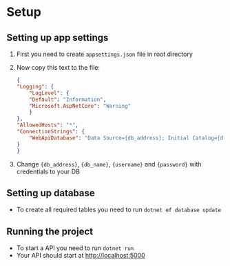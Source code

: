 # Setup

## Setting up app settings

1. First you need to create `appsettings.json` file in root directory
2. Now copy this text to the file:

    ```json
    {
    "Logging": {
        "LogLevel": {
        "Default": "Information",
        "Microsoft.AspNetCore": "Warning"
        }
    },
    "AllowedHosts": "*",
    "ConnectionStrings": {
        "WebApiDatabase": "Data Source={db_address}; Initial Catalog={db_name}; User Id={username}; Password={password}"
    }
    }
    ```

3. Change `{db_address}`, `{db_name}`, `{username}` and `{password}` with credentials to your DB

## Setting up database

- To create all required tables you need to run `dotnet ef database update`

## Running the project

- To start a API you need to run `dotnet run`
- Your API should start at <http://localhost:5000>
